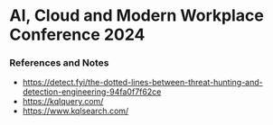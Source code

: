 # AI, Cloud and Modern Workplace Conference 2024


### References and Notes

- https://detect.fyi/the-dotted-lines-between-threat-hunting-and-detection-engineering-94fa0f7f62ce
- https://kqlquery.com/
- https://www.kqlsearch.com/
